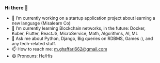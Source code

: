 ### Hi there 👋

- 🔭 I’m currently working on a startup application project about learning a new language (Misalearn Co)
- 🌱 I’m currently learning Blockchain networks, in the future: Docker, Kuber, Flutter, ReactJS, MicroService, Math, Algorithms, AI, ML
- 💬 Ask me about Python, Django, Big queries on RDBMS, Games :), and any tech-related stuff.
- 📫 How to reach me: m.ghaffari662@gmail.com 
- 😄 Pronouns: He/His
